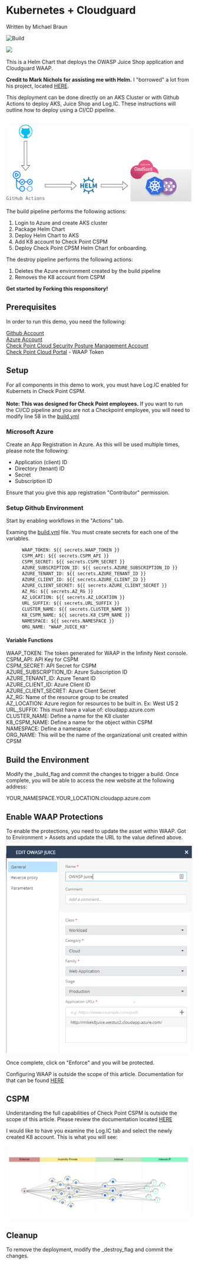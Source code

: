 # Kubernetes + Cloudguard
Written by Michael Braun

![Build](https://github.com/metalstormbass/Kubernetes_Cloudguard/workflows/Build/badge.svg?event=push)

<p align="left">
    <img src="https://img.shields.io/badge/Version-1.0.0-green" />
</p>    

This is a Helm Chart that deploys the OWASP Juice Shop application and Cloudguard WAAP. <br>

<b>Credit to Mark Nichols for assisting me with Helm.</b> I "borrowed" a lot from his project, located [HERE](https://github.com/mnichols62/cpWaapJuice). <br>

This deployment can be done directly on an AKS Cluster or with Github Actions to deploy AKS, Juice Shop and Log.IC. These instructions will outline how to deploy using a CI/CD pipeline. <br><br>



![](images/cloudguard_kubernetes.PNG)


The build pipeline performs the following actions:<br>

1. Login to Azure and create AKS cluster<br>
2. Package Helm Chart<br>
3. Deploy Helm Chart to AKS<br>
4. Add K8 account to Check Point CSPM<br>
5. Deploy Check Point CPSM Helm Chart for onboarding.<br>

The destroy pipeline performs the following actions: <br>
1. Deletes the Azure environment created by the build pipeline<be>
2. Removes the K8 account from CSPM<br>

<b> Get started by Forking this responsitory!</b>

## Prerequisites
In order to run this demo, you need the following:

[Github Account](https://github.com) <br>
[Azure Account](https://portal.azure.com) <br>
[Check Point Cloud Security Posture Management Account](https://secure.dome9.com/) <br>
[Check Point Cloud Portal](https://portal.checkpoint.com) -  WAAP Token <br>

## Setup

For all components in this demo to work, you must have Log.IC enabled for Kubernets in Check Point CSPM. <br><br>
<b> Note: This was designed for Check Point employees.</b> If you want to run the CI/CD pipeline and you are not a Checkpoint employee, you will need to modify line 58 in the [build.yml](.github/workflows/build.yml)

### Microsoft Azure

Create an App Registration in Azure. As this will be used multiple times, please note the following:

- Application (client) ID <br>
- Directory (tenant) ID <br>
- Secret <br>
- Subscription ID <br>

Ensure that you give this app registration "Contributor" permission. 

### Setup Github Environment

Start by enabling workflows in the "Actions" tab. <br>

Examing the [build.yml](.github/workflows/build.yml) file. You must create secrets for each one of the variables.

```
      WAAP_TOKEN: ${{ secrets.WAAP_TOKEN }}
      CSPM_API: ${{ secrets.CSPM_API }}
      CSPM_SECRET: ${{ secrets.CSPM_SECRET }}
      AZURE_SUBSCRIPTION_ID: ${{ secrets.AZURE_SUBSCRIPTION_ID }}
      AZURE_TENANT_ID: ${{ secrets.AZURE_TENANT_ID }}
      AZURE_CLIENT_ID: ${{ secrets.AZURE_CLIENT_ID }}
      AZURE_CLIENT_SECRET: ${{ secrets.AZURE_CLIENT_SECRET }}
      AZ_RG: ${{ secrets.AZ_RG }}
      AZ_LOCATION: ${{ secrets.AZ_LOCATION }}
      URL_SUFFIX: ${{ secrets.URL_SUFFIX }}
      CLUSTER_NAME: ${{ secrets.CLUSTER_NAME }}
      K8_CSPM_NAME: ${{ secrets.K8_CSPM_NAME }}
      NAMESPACE: ${{ secrets.NAMESPACE }}
      ORG_NAME: "WAAP_JUICE_K8"
```
#### Variable Functions

WAAP_TOKEN: The token generated for WAAP in the Infinity Next console.<br>
CSPM_API: API Key for CSPM <br>
CSPM_SECRET: API Secret for CSPM <br>
AZURE_SUBSCRIPTION_ID: Azure Subscription ID <br>
AZURE_TENANT_ID: Azure Tenant ID <br>
AZURE_CLIENT_ID: Azure Client ID <br>
AZURE_CLIENT_SECRET: Azure Client Secret <br>
AZ_RG: Name of the resource group to be created <br>
AZ_LOCATION: Azure region for resources to be built in. Ex: West US 2 <br>
URL_SUFFIX: This must have a value of: cloudapp.azure.com <br>
CLUSTER_NAME: Define a name for the K8 cluster<br>
K8_CSPM_NAME: Define a name for the object within CSPM <br>
NAMESPACE: Define a namespace <br>
ORG_NAME: This will be the name of the organizational unit created within CPSM <br>

## Build the Environment

Modify the _build_flag and commit the changes to trigger a build. Once complete, you will be able to access the new website at the following address:<br>

YOUR_NAMESPACE.YOUR_LOCATION.cloudapp.azure.com

## Enable WAAP Protections

To enable the protections, you need to update the asset within WAAP. Got to Environment > Assets and update the URL to the value defined above.

![](images/infinitynext.PNG)

Once complete, click on "Enforce" and you will be protected. <br>

Configuring WAAP is outside the scope of this article. Documentation for that can be found [HERE](https://sc1.checkpoint.com/documents/Infinity_Portal/WebAdminGuides/EN/Infinity-Next-Admin-Guide/Topics-Infinity-Next/Overview-Infinity-Next.htm) <br>

## CSPM

Understanding the full capabilities of Check Point CSPM is outside the scope of this article. Please review the documentation located [HERE](https://sc1.checkpoint.com/documents/CloudGuard_Dome9/Documentation/DocHome.html?TocPath=_____1)<br>

I would like to have you examine the Log.IC tab and select the newly created K8 account. This is what you will see:

![](images/logic.PNG)

## Cleanup

To remove the deployment, modify the _destroy_flag and commit the changes.


